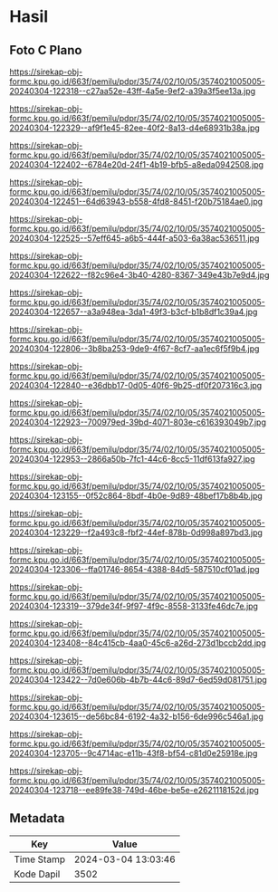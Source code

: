 # Hasil

## Foto C Plano

https://sirekap-obj-formc.kpu.go.id/663f/pemilu/pdpr/35/74/02/10/05/3574021005005-20240304-122318--c27aa52e-43ff-4a5e-9ef2-a39a3f5ee13a.jpg

https://sirekap-obj-formc.kpu.go.id/663f/pemilu/pdpr/35/74/02/10/05/3574021005005-20240304-122329--af9f1e45-82ee-40f2-8a13-d4e68931b38a.jpg

https://sirekap-obj-formc.kpu.go.id/663f/pemilu/pdpr/35/74/02/10/05/3574021005005-20240304-122402--6784e20d-24f1-4b19-bfb5-a8eda0942508.jpg

https://sirekap-obj-formc.kpu.go.id/663f/pemilu/pdpr/35/74/02/10/05/3574021005005-20240304-122451--64d63943-b558-4fd8-8451-f20b75184ae0.jpg

https://sirekap-obj-formc.kpu.go.id/663f/pemilu/pdpr/35/74/02/10/05/3574021005005-20240304-122525--57eff645-a6b5-444f-a503-6a38ac536511.jpg

https://sirekap-obj-formc.kpu.go.id/663f/pemilu/pdpr/35/74/02/10/05/3574021005005-20240304-122622--f82c96e4-3b40-4280-8367-349e43b7e9d4.jpg

https://sirekap-obj-formc.kpu.go.id/663f/pemilu/pdpr/35/74/02/10/05/3574021005005-20240304-122657--a3a948ea-3da1-49f3-b3cf-b1b8df1c39a4.jpg

https://sirekap-obj-formc.kpu.go.id/663f/pemilu/pdpr/35/74/02/10/05/3574021005005-20240304-122806--3b8ba253-9de9-4f67-8cf7-aa1ec6f5f9b4.jpg

https://sirekap-obj-formc.kpu.go.id/663f/pemilu/pdpr/35/74/02/10/05/3574021005005-20240304-122840--e36dbb17-0d05-40f6-9b25-df0f207316c3.jpg

https://sirekap-obj-formc.kpu.go.id/663f/pemilu/pdpr/35/74/02/10/05/3574021005005-20240304-122923--700979ed-39bd-4071-803e-c616393049b7.jpg

https://sirekap-obj-formc.kpu.go.id/663f/pemilu/pdpr/35/74/02/10/05/3574021005005-20240304-122953--2866a50b-7fc1-44c6-8cc5-11df613fa927.jpg

https://sirekap-obj-formc.kpu.go.id/663f/pemilu/pdpr/35/74/02/10/05/3574021005005-20240304-123155--0f52c864-8bdf-4b0e-9d89-48bef17b8b4b.jpg

https://sirekap-obj-formc.kpu.go.id/663f/pemilu/pdpr/35/74/02/10/05/3574021005005-20240304-123229--f2a493c8-fbf2-44ef-878b-0d998a897bd3.jpg

https://sirekap-obj-formc.kpu.go.id/663f/pemilu/pdpr/35/74/02/10/05/3574021005005-20240304-123306--ffa01746-8654-4388-84d5-587510cf01ad.jpg

https://sirekap-obj-formc.kpu.go.id/663f/pemilu/pdpr/35/74/02/10/05/3574021005005-20240304-123319--379de34f-9f97-4f9c-8558-3133fe46dc7e.jpg

https://sirekap-obj-formc.kpu.go.id/663f/pemilu/pdpr/35/74/02/10/05/3574021005005-20240304-123408--84c415cb-4aa0-45c6-a26d-273d1bccb2dd.jpg

https://sirekap-obj-formc.kpu.go.id/663f/pemilu/pdpr/35/74/02/10/05/3574021005005-20240304-123422--7d0e606b-4b7b-44c6-89d7-6ed59d081751.jpg

https://sirekap-obj-formc.kpu.go.id/663f/pemilu/pdpr/35/74/02/10/05/3574021005005-20240304-123615--de56bc84-6192-4a32-b156-6de996c546a1.jpg

https://sirekap-obj-formc.kpu.go.id/663f/pemilu/pdpr/35/74/02/10/05/3574021005005-20240304-123705--9c4714ac-e11b-43f8-bf54-c81d0e25918e.jpg

https://sirekap-obj-formc.kpu.go.id/663f/pemilu/pdpr/35/74/02/10/05/3574021005005-20240304-123718--ee89fe38-749d-46be-be5e-e2621118152d.jpg


## Metadata

| Key        | Value               |
| ---------- | ------------------- |
| Time Stamp | 2024-03-04 13:03:46 |
| Kode Dapil | 3502                |



